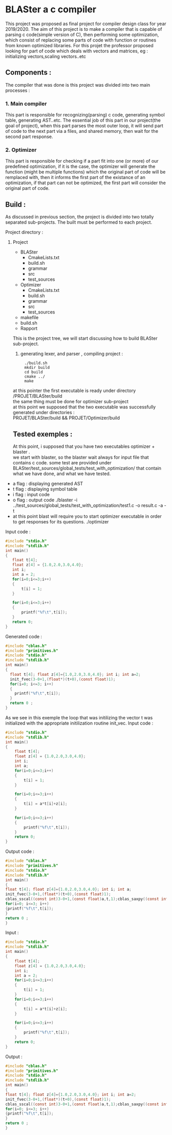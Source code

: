 # BLASter a c compiler 
This project was proposed as final project for compiler design class for year 2019/2020.
The aim of this project is to make a compiler that is capable of parsing c code(simple version of C), then performing some optimization, which consist of replacing some parts of code with function or routines from known optimized libraries. For this projet the professor proposed looking for part of code which deals with vectors and matrices,
eg : initializing vectors,scaling vectors..etc
## Components :
The compiler that was done is this project was divided into two main processes : 

### 1. Main compiler
This part is responsible for recognizing(parsing) c code, generating symbol table, generating AST..etc.
The essential job of this part in our project(the goal of project), when this part parses the most outer loop, it will send part of code to the next part via a files, and shared memory, then wait for the second part response.
### 2. Optimizer
This part is responsible for checking if a part fit into one  (or more)  of our predefined optimization, if it is the case, the optimizer will generate the function (might be multiple functions) which the original part of code will be remplaced with, then it informs the first part of the existance of an optimization, if that part can not be optimized, the first part will consider the original part of code. 

## Build :
As discussed in previous section, the project is divided into two totally separated sub-projects. The built must be performed to each project.

Project directory : 
1. Project
   - BLASter
     - CmakeLists.txt
     - build.sh
     - grammar
     - src
     - test_sources
   - Optimizer
     - CmakeLists.txt
     - build.sh
     - grammar
     - src
     - test_sources
   - makefile
   - build.sh
   - Rapport
   
   This is the project tree, we will start discussing how to build BLASter sub-project.
   1. generating lexer, and parser , compiling project : <br>
   ``` 
        ./build.sh 
        mkdir build
        cd build 
        cmake ../
        make
   ``` 
   at this pointer the first executable is ready under directory /PROJET/BLASter/build <br>
   the same thing must be done for optimizer sub-project <br>
   at this point we supposed that the two executable was successfully generated under directories :<br>
   PROJET/BLASter/build && PROJET/Optimizer/build
   
   ## Tested exemples :
   
   At this point, i supposed that you have two executables optimizer + blaster .<br>
   we start with blaster, so the blaster wait always for input file that contains c code. some test are provided under BLASter/test_sources/global_tests/test_with_optimization/ that contain what we have done, and what we have tested.
   
 - a flag : displaying generated AST
 - t flag : displaying symbol table
 - i flag : input code
 - o flag : output code
 ./blaster -i ../test_sources/global_tests/test_with_optimization/test1.c -o result.c -a -t
 - at this point blast will require you to start optimizer executable in order to get responses for its questions.
 ./optimizer 
 
Input code :
  
 ```c
#include "stdio.h"
#include "stdlib.h"
int main()
{
    float t[4];
    float z[4] = {1.0,2.0,3.0,4.0};
    int i;
    int a = 2;
    for(i=0;i<=3;i++)
    {
        t[i] = 1;
    }

    for(i=0;i<=3;i++)
    {
        printf("%f\t",t[i]);
    }
    return 0;
}
```

Generated code : 
```c
#include "cblas.h"
#include "primitives.h"
#include "stdio.h"
#include "stdlib.h"
int main()
{
  float t[4]; float z[4]={1.0,2.0,3.0,4.0}; int i; int a=2;
  init_fvec(3-0+1,(float*)(t+0),(const float)1);
  for(i=0; i<=3; i++)
  {
    printf("%f\t",t[i]);
  }
  return 0 ;
}
```
As we see in this exemple the loop that was initilizing the vector t was initialized with the appropriate initilization routine init_vec.
Input code : 
```c
#include "stdio.h"
#include "stdlib.h"
int main()
{
    float t[4];
    float z[4] = {1.0,2.0,3.0,4.0};
    int i;
    int a;
    for(i=0;i<=3;i++)
    {
        t[i] = 1;
    }

    for(i=0;i<=3;i++)
    {
        t[i] = a*t[i]+z[i];
    }

    for(i=0;i<=3;i++)
    {
        printf("%f\t",t[i]);
    }
    return 0;
}
```

Output code : 
```c
#include "cblas.h"
#include "primitives.h"
#include "stdio.h"
#include "stdlib.h"
int main()
{
float t[4]; float z[4]={1.0,2.0,3.0,4.0}; int i; int a;
init_fvec(3-0+1,(float*)(t+0),(const float)1);
cblas_sscal((const int)3-0+1,(const float)a,t,1);cblas_saxpy((const int)3-0+1,1.0,(const float*)z,1,t,1);
for(i=0; i<=3; i++)
{printf("%f\t",t[i]);
}
return 0 ;
}
```



Input : 

```c
#include "stdio.h"
#include "stdlib.h"
int main()
{
    float t[4];
    float z[4] = {1.0,2.0,3.0,4.0};
    int i;
    int a = 2;
    for(i=0;i<=3;i++)
    {
        t[i] = 1;
    }
    for(i=0;i<=3;i++)
    {
        t[i] = a*t[i]+z[i];
    }

    for(i=0;i<=3;i++)
    {
        printf("%f\t",t[i]);
    }
    return 0;
}
```

Output : 
```c
#include "cblas.h"
#include "primitives.h"
#include "stdio.h"
#include "stdlib.h"
int main()
{
float t[4]; float z[4]={1.0,2.0,3.0,4.0}; int i; int a=2;
init_fvec(3-0+1,(float*)(t+0),(const float)1);
cblas_sscal((const int)3-0+1,(const float)a,t,1);cblas_saxpy((const int)3-0+1,1.0,(const float*)z,1,t,1);
for(i=0; i<=3; i++)
{printf("%f\t",t[i]);
}
return 0 ;
}
```

  
